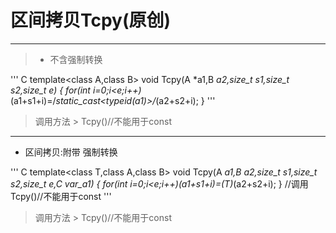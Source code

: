 # 区间拷贝Tcpy(原创)
***
>* 不含强制转换

''' C
template<class A,class B>
void Tcpy(A *a1,B *a2,size_t s1,size_t s2,size_t e)
{
	for(int i=0;i<e;i++)*(a1+s1+i)=/*static_cast<typeid(*a1)>*/*(a2+s2+i);
}
'''

>调用方法
	> Tcpy()//不能用于const

***
* 区间拷贝:附带 强制转换

''' C
template<class T,class A,class B>
void Tcpy(A *a1,B *a2,size_t s1,size_t s2,size_t e,C var_a1)
{
	for(int i=0;i<e;i++)*(a1+s1+i)=(T)*(a2+s2+i);
}
//调用Tcpy<typename>()//不能用于const
'''
	
>调用方法
	> Tcpy<typename>()//不能用于const
